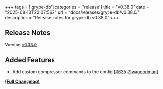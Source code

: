 +++
tags = ['grype-db']
categories = ['release']
title = "v0.38.0"
date = "2025-08-13T22:07:56Z"
url = "docs/releases/grype-db/v0.38.0/"
description = "Release notes for grype-db v0.38.0"
+++

## Release Notes

Version [v0.38.0](https://github.com/anchore/grype-db/releases/tag/v0.38.0)

## Added Features

- Add custom compressor commands to the config [[#635](https://github.com/anchore/grype-db/pull/635) [@wagoodman](https://github.com/wagoodman)]

**[(Full Changelog)](https://github.com/anchore/grype-db/compare/v0.37.0...v0.38.0)**
